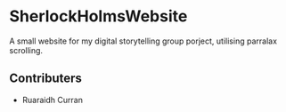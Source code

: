 # SherlockHolmsWebsite

A small website for my digital storytelling group porject, utilising parralax scrolling.

## Contributers

- Ruaraidh Curran
